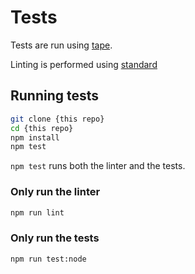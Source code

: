 # Tests

Tests are run using [tape](https://npmjs.com/tape).

Linting is performed using [standard](https://npmjs.com/standard)

## Running tests

```sh
git clone {this repo}
cd {this repo}
npm install
npm test
```

`npm test` runs both the linter and the tests.

### Only run the linter

```sh
npm run lint
```

### Only run the tests

```sh
npm run test:node
```
